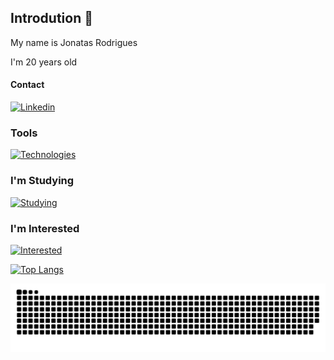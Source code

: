    
## Introdution 👋

My name is Jonatas Rodrigues

I'm 20 years old

#### Contact

[![Linkedin](https://skills.thijs.gg/icons?i=linkedin)](https://www.linkedin.com/in/jonatasrodriguesdamasceno/)

### Tools

[![Technologies](https://skills.thijs.gg/icons?i=vscode,git)](https://github.com/Jonatas00)

### I'm Studying
          
[![Studying](https://skills.thijs.gg/icons?i=py,lua,html,css,js)](https://github.com/Jonatas00)

### I'm Interested

[![Interested](https://skills.thijs.gg/icons?i=django,nodejs,vue,react,ts)](https://github.com/Jonatas00)

[![Top Langs](https://github-readme-stats.vercel.app/api/top-langs/?username=Jonatas00&layout=compact)](https://github.com/anuraghazra/github-readme-stats)

![Snake animation](https://github.com/Jonatas00/Jonatas00/blob/output/github-contribution-grid-snake.svg)
